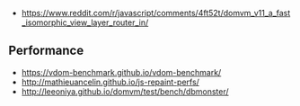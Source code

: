 - https://www.reddit.com/r/javascript/comments/4ft52t/domvm_v11_a_fast_isomorphic_view_layer_router_in/

## Performance

- https://vdom-benchmark.github.io/vdom-benchmark/
- http://mathieuancelin.github.io/js-repaint-perfs/
- http://leeoniya.github.io/domvm/test/bench/dbmonster/
